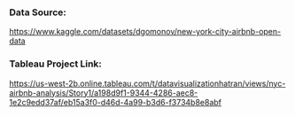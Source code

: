 ### Data Source:
https://www.kaggle.com/datasets/dgomonov/new-york-city-airbnb-open-data

### Tableau Project Link: 
https://us-west-2b.online.tableau.com/t/datavisualizationhatran/views/nyc-airbnb-analysis/Story1/a198d9f1-9344-4286-aec8-1e2c9edd37af/eb15a3f0-d46d-4a99-b3d6-f3734b8e8abf
